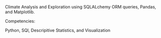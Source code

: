 Climate Analysis and Exploration using SQLALchemy ORM queries, Pandas, and Matplotlib.

Competencies:

Python, SQl, Descripitive Statistics, and Visualization 
